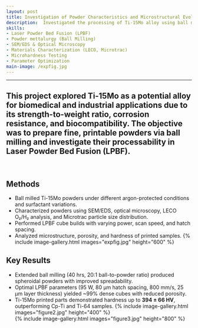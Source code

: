 ```yaml
---
layout: post
title: Investigation of Powder Characteristics and Microstructural Evolution of Laser Printed Ti-15Mo Samples Prepared by Ball Milling
description:  Investigated the processing of Ti-15Mo alloy using ball milling and Laser Powder Bed Fusion (LPBF). Characterized powder properties (SEM, LECO, optical microscopy), optimized printing parameters, and analyzed printed parts for porosity, microstructure, and hardness. Achieved improved understanding of powder spreadability, oxygen contamination control, and parameter effects on density and hardness of Ti-15Mo components.
skills: 
- Laser Powder Bed Fusion (LPBF)
- Powder mettalurgy (Ball Milling)
- SEM/EDS & Optical Microscopy
- Materials Characterization (LECO, Microtrac)
- Microhardness Testing
- Parameter Optimization
main-image: /expfig.jpg 
---
```


---
## This project explored Ti-15Mo as a potential alloy for biomedical and industrial applications due to its strength-to-weight ratio, corrosion resistance, and biocompatibility. The objective was to prepare fine, printable powders via ball milling and investigate their processability in Laser Powder Bed Fusion (LPBF).
<br>

## Methods
- Ball milled Ti-15Mo powders under different argon-protected conditions and surfactant variations.
- Characterized powders using SEM/EDS, optical microscopy, LECO O₂/H₂ analysis, and Microtrac particle size distribution.
- Performed LPBF cube builds with varying power, scan speed, and hatch spacing.
- Analyzed microstructure, porosity, and hardness of printed samples.
{% include image-gallery.html images="expfig.jpg" height="600" %}<br>

## Key Results
- Extended ball milling (40 hrs, 20:1 ball-to-powder ratio) produced spheroidal powders with improved spreadability.
- Optimal LPBF parameters (95 W, 80 µm hatch spacing, 800 mm/s, 25 µm layer thickness) yielded ~99% dense cubes with reduced porosity.
- Ti-15Mo printed parts demonstrated hardness up to **394 ± 66 HV**, outperforming Cp-Ti and Ti-64 samples.
{% include image-gallery.html images="figure2.jpg" height="400" %} <br>
{% include image-gallery.html images="figure3.jpg" height="800" %} <br>
